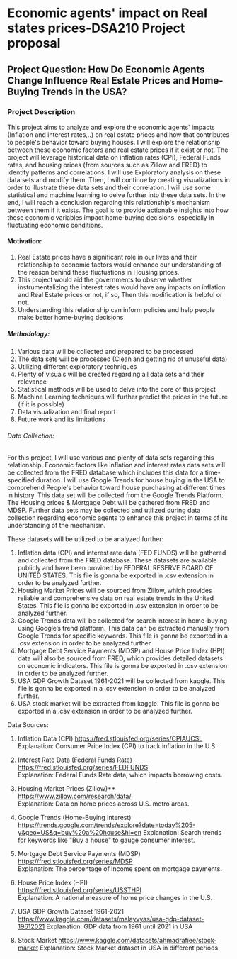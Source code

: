 # Economic agents' impact on Real states prices-DSA210 Project proposal                                                                                                    

## Project Question: How Do Economic Agents Change Influence Real Estate Prices and Home-Buying Trends in the USA?

### Project Description
This project aims to analyze and explore the economic agents' impacts (Inflation and interest rates,..) on real estate prices and how that contributes to people's behavior toward buying houses.
I will explore the relationship between these economic factors and real estate prices if it exist or not. The project will leverage historical data on inflation rates (CPI), Federal Funds rates, and housing prices (from sources such as Zillow and FRED) to identify patterns and correlations.
I will use Exploratory analysis on these data sets and modify them. Then, I will continue by creating visualizations in order to illustrate these data sets and their correlation. I will use some statistical and machine learning to delve further into these data sets.
In the end, I will reach a conclusion regarding this relationship's mechanism between them if it exists. The goal is to provide actionable insights into how these economic variables impact home-buying decisions, especially in fluctuating economic conditions.

#### Motivation: 
1) Real Estate prices have a significant role in our lives and their relationship to economic factors would enhance our understanding of the reason behind these fluctuations in Housing prices.
2) This project would aid the governments to observe whether instrumentalizing the interest rates would have any impacts on inflation and Real Estate prices or not, if so, Then this modification is helpful or not.
3) Understanding this relationship can inform policies and help people make better home-buying decisions

##### Methodology:
1) Various data will be collected and prepared to be processed
2) The data sets will be processed (Clean and getting rid of unuseful data)
3) Utilizing different exploratory techniques
4) Plenty of visuals will be created regarding all data sets and their relevance
5) Statistical methods will be used to delve into the core of this project
6) Machine Learning techniques will further predict the prices in the future (if it is possible)
7) Data visualization and final report
8) Future work and its limitations

###### Data Collection:
For this project, I will use various and plenty of data sets regarding this relationship.
Economic factors like inflation and interest rates data sets will be collected from the FRED database which includes this data for a time-specified duration.
I will use Google Trends for house buying in the USA to comprehend People's behavior toward house purchasing at different times in history. This data set will be collected from the Google Trends Platform.
The Housing prices & Mortgage Debt will be gathered from FRED and MDSP.
Further data sets may be collected and utilized during data collection regarding economic agents to enhance this project in terms of its understanding of the mechanism.

These datasets will be utilized to be analyzed further:
1) Inflation data (CPI) and interest rate data (FED FUNDS) will be gathered and collected from the FRED database. These datasets are available publicly and have been provided by FEDERAL RESERVE BOARD OF UNITED STATES. This file is gonna be exported in .csv extension in order to be analyzed further.
2) Housing Market Prices will be sourced from Zillow, which provides reliable and comprehensive data on real estate trends in the United States. This file is gonna be exported in .csv extension in order to be analyzed further.
3) Google Trends data will be collected for search interest in home-buying using Google’s trend platform. This data can be extracted manually from Google Trends for specific keywords. This file is gonna be exported in a .csv extension in order to be analyzed further.
4) Mortgage Debt Service Payments (MDSP) and House Price Index (HPI) data will also be sourced from FRED, which provides detailed datasets on economic indicators. This file is gonna be exported in .csv extension in order to be analyzed further.
5) USA GDP Growth Dataset 1961-2021 will be collected from kaggle. This file is gonna be exported in a .csv extension in order to be analyzed further.
6) USA stock market will be extracted from kaggle. This file is gonna be exported in a .csv extension in order to be analyzed further.

Data Sources:
1. Inflation Data (CPI)
   https://fred.stlouisfed.org/series/CPIAUCSL
   Explanation: Consumer Price Index (CPI) to track inflation in the U.S.

2. Interest Rate Data (Federal Funds Rate)
   https://fred.stlouisfed.org/series/FEDFUNDS  
   Explanation: Federal Funds Rate data, which impacts borrowing costs.

3. Housing Market Prices (Zillow)**  
   https://www.zillow.com/research/data/  
   Explanation: Data on home prices across U.S. metro areas.

4. Google Trends (Home-Buying Interest)  
   https://trends.google.com/trends/explore?date=today%205-y&geo=US&q=buy%20a%20house&hl=en 
   Explanation: Search trends for keywords like "Buy a house" to gauge consumer interest.

5. Mortgage Debt Service Payments (MDSP) 
   https://fred.stlouisfed.org/series/MDSP  
   Explanation: The percentage of income spent on mortgage payments.

6. House Price Index (HPI)  
  https://fred.stlouisfed.org/series/USSTHPI  
  Explanation: A national measure of home price changes in the U.S.

7. USA GDP Growth Dataset 1961-2021
   https://www.kaggle.com/datasets/malayvyas/usa-gdp-dataset-19612021
   Explanation: GDP data from 1961 until 2021 in USA

8. Stock Market
   https://www.kaggle.com/datasets/ahmadrafiee/stock-market
   Explanation: Stock Market dataset in USA in different periods
   
